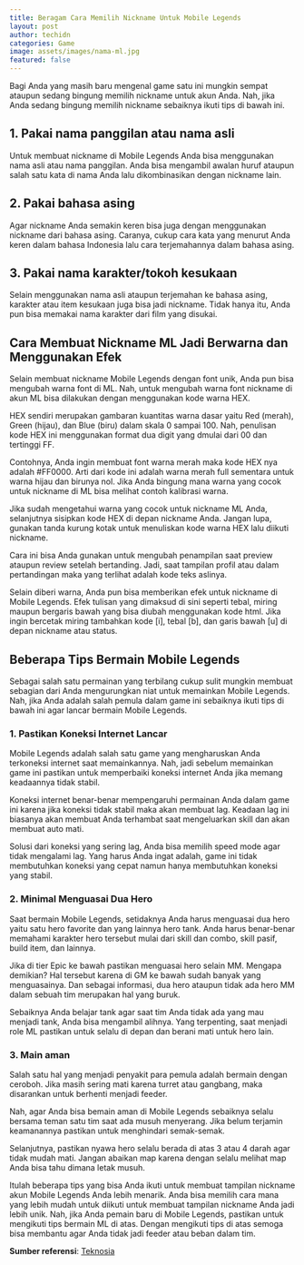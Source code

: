 ```yaml
---
title: Beragam Cara Memilih Nickname Untuk Mobile Legends
layout: post
author: techidn
categories: Game
image: assets/images/nama-ml.jpg
featured: false
---
```


Bagi Anda yang masih baru mengenal game satu ini mungkin sempat ataupun sedang bingung memilih nickname untuk akun Anda. Nah, jika Anda sedang bingung memilih nickname sebaiknya ikuti tips di bawah ini. 

## 1.	Pakai nama panggilan atau nama asli
Untuk membuat nickname di Mobile Legends Anda bisa menggunakan nama asli atau nama panggilan. Anda bisa mengambil awalan huruf ataupun salah satu kata di nama Anda lalu dikombinasikan dengan nickname lain.
## 2.	Pakai bahasa asing
Agar nickname Anda semakin keren bisa juga dengan menggunakan nickname dari bahasa asing. Caranya, cukup cara kata yang menurut Anda keren dalam bahasa Indonesia lalu cara terjemahannya dalam bahasa asing.
## 3.	Pakai nama karakter/tokoh kesukaan
Selain menggunakan nama asli ataupun terjemahan ke bahasa asing, karakter atau item kesukaan juga bisa jadi nickname. Tidak hanya itu, Anda pun bisa memakai nama karakter dari film yang disukai. 
## Cara Membuat Nickname ML Jadi Berwarna dan Menggunakan Efek
Selain membuat nickname Mobile Legends dengan font unik, Anda pun bisa mengubah warna font di ML. Nah, untuk mengubah warna font nickname di akun ML bisa dilakukan dengan menggunakan kode warna HEX.

HEX sendiri merupakan gambaran kuantitas warna dasar yaitu Red (merah), Green (hijau), dan Blue (biru) dalam skala 0 sampai 100. Nah, penulisan kode HEX ini menggunakan format dua digit yang dmulai dari 00 dan tertinggi FF. 

Contohnya, Anda ingin membuat font warna merah maka kode HEX nya adalah #FF0000. Arti dari kode ini adalah warna merah full sementara untuk warna hijau dan birunya nol. Jika Anda bingung mana warna yang cocok untuk nickname di ML bisa melihat contoh kalibrasi warna. 

Jika sudah mengetahui warna yang cocok untuk nickname ML Anda, selanjutnya sisipkan kode HEX di depan nickname Anda. Jangan lupa, gunakan tanda kurung kotak untuk menuliskan kode warna HEX lalu diikuti nickname. 

Cara ini bisa Anda gunakan untuk mengubah penampilan saat preview ataupun review setelah bertanding. Jadi, saat tampilan profil atau dalam pertandingan maka yang terlihat adalah kode teks aslinya. 

Selain diberi warna, Anda pun bisa memberikan efek untuk nickname di Mobile Legends. Efek tulisan yang dimaksud di sini seperti tebal, miring maupun bergaris bawah yang bisa diubah menggunakan kode html. Jika ingin bercetak miring tambahkan kode [i], tebal [b], dan garis bawah [u] di depan nickname atau status. 
## Beberapa Tips Bermain Mobile Legends
Sebagai salah satu permainan yang terbilang cukup sulit mungkin membuat sebagian dari Anda mengurungkan niat untuk memainkan Mobile Legends. Nah, jika Anda adalah salah pemula dalam game ini sebaiknya ikuti tips di bawah ini agar lancar bermain Mobile Legends. 
### 1.	Pastikan Koneksi Internet Lancar
Mobile Legends adalah salah satu game yang mengharuskan Anda terkoneksi internet saat memainkannya. Nah, jadi sebelum memainkan game ini pastikan untuk memperbaiki koneksi internet Anda jika memang keadaannya tidak stabil.

Koneksi internet benar-benar mempengaruhi permainan Anda dalam game ini karena jika koneksi tidak stabil maka akan membuat lag. Keadaan lag ini biasanya akan membuat Anda terhambat saat mengeluarkan skill dan akan membuat auto mati.

Solusi dari koneksi yang sering lag, Anda bisa memilih speed mode agar tidak mengalami lag. Yang harus Anda ingat adalah, game ini tidak membutuhkan koneksi yang cepat namun hanya membutuhkan koneksi yang stabil.
### 2.	Minimal Menguasai Dua Hero
Saat bermain Mobile Legends, setidaknya Anda harus menguasai dua hero yaitu satu hero favorite dan yang lainnya hero tank. Anda harus benar-benar memahami karakter hero tersebut mulai dari skill dan combo, skill pasif, build item, dan lainnya. 

Jika di tier Epic ke bawah pastikan menguasai hero selain MM. Mengapa demikian? Hal tersebut karena di GM ke bawah sudah banyak yang menguasainya. Dan sebagai informasi, dua hero ataupun tidak ada hero MM dalam sebuah tim merupakan hal yang buruk. 

Sebaiknya Anda belajar tank agar saat tim Anda tidak ada yang mau menjadi tank, Anda bisa mengambil alihnya. Yang terpenting, saat menjadi role ML pastikan untuk selalu di depan dan berani mati untuk hero lain. 
### 3.	Main aman
Salah satu hal yang menjadi penyakit para pemula adalah bermain dengan ceroboh. Jika masih sering mati karena turret atau gangbang, maka disarankan untuk berhenti menjadi feeder. 

Nah, agar Anda bisa bemain aman di Mobile Legends sebaiknya selalu bersama teman satu tim saat ada musuh menyerang. Jika belum terjamin keamanannya pastikan untuk menghindari semak-semak. 

Selanjutnya, pastikan nyawa hero selalu berada di atas 3 atau 4 darah agar tidak mudah mati. Jangan abaikan map karena dengan selalu melihat map Anda bisa tahu dimana letak musuh. 

Itulah beberapa tips yang bisa Anda ikuti untuk membuat tampilan nickname akun Mobile Legends Anda lebih menarik. Anda bisa memilih cara mana yang lebih mudah untuk diikuti untuk membuat tampilan nickname Anda jadi lebih unik. Nah, jika Anda pemain baru di Mobile Legends, pastikan untuk mengikuti tips bermain ML di atas. Dengan mengikuti tips di atas semoga bisa membantu agar Anda tidak jadi feeder atau beban dalam tim. 

**Sumber referensi**: [Teknosia](https://teknosia.netlify.app/)
